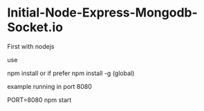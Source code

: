 # Initial-Node-Express-Mongodb-Socket.io

First with nodejs

use

npm install or if prefer npm install -g (global)

example running in port 8080

PORT=8080 npm start


